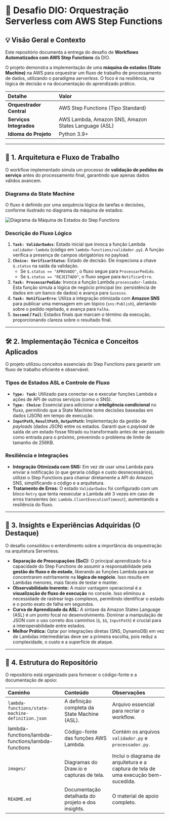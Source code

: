 # 🚀 Desafio DIO: Orquestração Serverless com AWS Step Functions

## 💡 Visão Geral e Contexto

Este repositório documenta a entrega do desafio de **Workflows Automatizados com AWS Step Functions** da DIO.

O projeto demonstra a implementação de uma **máquina de estados (State Machine)** na AWS para orquestrar um fluxo de trabalho de processamento de dados, utilizando o paradigma *serverless*. O foco é na resiliência, na lógica de decisão e na documentação do aprendizado prático.

| Detalhe | Valor |
| :--- | :--- |
| **Orquestrador Central** | AWS Step Functions (Tipo Standard) |
| **Serviços Integrados** | AWS Lambda, Amazon SNS, Amazon States Language (ASL) |
| **Idioma do Projeto** | Python 3.9+ |

---

## 📐 1. Arquitetura e Fluxo de Trabalho

O workflow implementado simula um processo de **validação de pedidos de serviço** antes do processamento final, garantindo que apenas dados válidos avancem.

### Diagrama da State Machine

O fluxo é definido por uma sequência lógica de tarefas e decisões, conforme ilustrado no diagrama da máquina de estados:

![Diagrama da Máquina de Estados do Step Functions](images/step-functions-flow.png)

### Descrição do Fluxo Lógico

1.  **`Task: ValidarDados`**: Estado inicial que invoca a função Lambda `validador-lambda` (código em `lambda-functions/validador.py`). A função verifica a presença de campos obrigatórios no payload.
2.  **`Choice: VerificarStatus`**: Estado de decisão. Ele inspeciona a chave `$.status` na saída da validação.
    * Se `$.status == "APROVADO"`, o fluxo segue para `ProcessarPedido`.
    * Se `$.status == "REJEITADO"`, o fluxo segue para `NotificarErro`.
3.  **`Task: ProcessarPedido`**: Invoca a função Lambda `processador-lambda`. Esta função simula a lógica de negócio principal (ex: persistência de dados em um banco de dados) e avança para `Sucesso`.
4.  **`Task: NotificarErro`**: Utiliza a integração otimizada com **Amazon SNS** para publicar uma mensagem em um tópico (`sns:Publish`), alertando sobre o pedido rejeitado, e avança para `Falha`.
5.  **`Succeed` / `Fail`**: Estados finais que marcam o término da execução, proporcionando clareza sobre o resultado final.

---

## 🛠️ 2. Implementação Técnica e Conceitos Aplicados

O projeto utilizou conceitos essenciais do Step Functions para garantir um fluxo de trabalho eficiente e observável.

### Tipos de Estados ASL e Controle de Fluxo

* **`Type: Task`:** Utilizado para conectar-se e executar funções Lambda e ações de API de outros serviços (como o SNS).
* **`Type: Choice`:** Essencial para adicionar a **inteligência condicional** no fluxo, permitindo que a State Machine tome decisões baseadas em dados (JSON) em tempo de execução.
* **`InputPath`, `ResultPath`, `OutputPath`:** Implementação da gestão de *payloads* (dados JSON) entre os estados. Garanti que o *payload* de saída de um estado fosse filtrado ou transformado antes de ser passado como entrada para o próximo, prevenindo o problema de limite de tamanho de 256KB.

### Resiliência e Integrações

* **Integração Otimizada com SNS:** Em vez de usar uma Lambda para enviar a notificação (o que geraria código e custo desnecessários), utilizei o Step Functions para chamar diretamente a API do Amazon SNS, simplificando o código e a arquitetura.
* **Tratamento de Erros:** O estado `ValidarDados` foi configurado com um bloco `Retry` que tenta reexecutar a Lambda até 3 vezes em caso de erros transientes (ex: `Lambda.ClientExecutionTimeout`), aumentando a resiliência do fluxo.

---

## 🧠 3. Insights e Experiências Adquiridas (O Destaque)

O desafio consolidou o entendimento sobre a importância da orquestração na arquitetura Serverless.

* **Separação de Preocupações (SoC):** O principal aprendizado foi a capacidade do Step Functions de assumir a responsabilidade pela **gestão do fluxo e do estado**, liberando as funções Lambda para se concentrarem estritamente na **lógica de negócio**. Isso resulta em Lambdas menores, mais fáceis de testar e manter.
* **Observabilidade Inerente:** A maior vantagem operacional é a **visualização do fluxo de execução** no console. Isso eliminou a necessidade de rastrear logs complexos, permitindo identificar o estado e o ponto exato de falha em segundos.
* **Curva de Aprendizado da ASL:** A sintaxe da Amazon States Language (ASL) é um ponto focal no desenvolvimento. Dominar a manipulação de JSON com o uso correto dos caminhos (`$`, `$$`, `InputPath`) é crucial para a interoperabilidade entre estados.
* **Melhor Prática:** Optar por integrações diretas (SNS, DynamoDB) em vez de Lambdas intermediárias deve ser a primeira escolha, pois reduz a complexidade, o custo e a superfície de ataque.

---

## 📂 4. Estrutura do Repositório

O repositório está organizado para fornecer o código-fonte e a documentação de apoio:

| Caminho | Conteúdo | Observações |
| :--- | :--- | :--- |
| `lambda-functions/state-machine-definition.json` | A definição completa da State Machine (ASL). | Arquivo essencial para recriar o workflow. |
| lambda-functions/lambda-functions/lambda-functions | Código-fonte das funções AWS Lambda. | Contém os arquivos `validador.py` e `processador.py`. |
| `images/` | Diagramas do Draw.io e capturas de tela. | Inclui o diagrama de arquitetura e a captura de tela de uma execução bem-sucedida. |
| `README.md` | Documentação detalhada do projeto e dos insights. | O material de apoio completo. |
